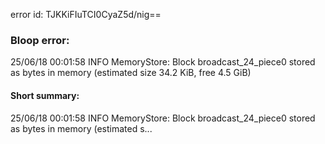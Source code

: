 error id: TJKKiFIuTCI0CyaZ5d/nig==
### Bloop error:

25/06/18 00:01:58 INFO MemoryStore: Block broadcast_24_piece0 stored as bytes in memory (estimated size 34.2 KiB, free 4.5 GiB)
#### Short summary: 

25/06/18 00:01:58 INFO MemoryStore: Block broadcast_24_piece0 stored as bytes in memory (estimated s...